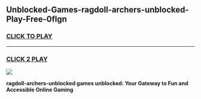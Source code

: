 
## Unblocked-Games-ragdoll-archers-unblocked-Play-Free-0flgn
<h3>
<a href="https://premium76.site?title=ragdoll-archers-unblocked&ref=20M">CLICK TO PLAY</a></h3>
<hr>

<h3>
<a href="https://premium76.site?title=ragdoll-archers-unblocked&ref=20M">CLICK 2 PLAY</a>
  
</h3>

<a href="https://premium76.site?title=ragdoll-archers-unblocked&ref=19M"><img src="https://clearcache.store/games.png"></a>


**ragdoll-archers-unblocked games unblocked: Your Gateway to Fun and Accessible Online Gaming**
